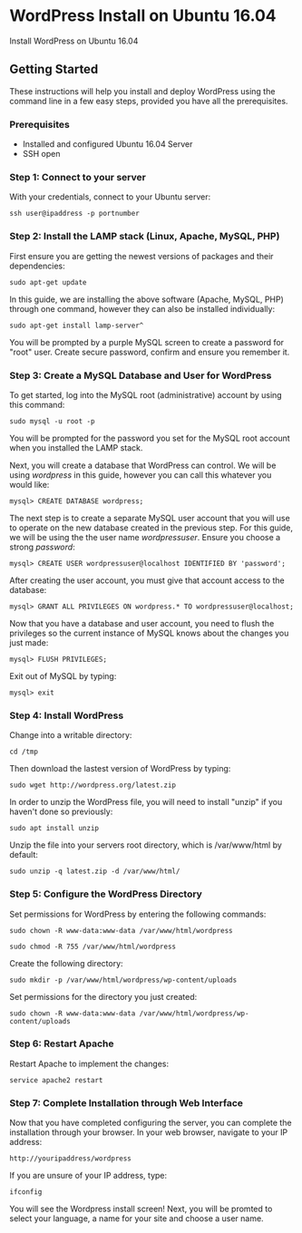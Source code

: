 # WordPress Install on Ubuntu 16.04
Install WordPress on Ubuntu 16.04

## Getting Started
These instructions will help you install and deploy WordPress using the command line in a few easy steps, provided you have all the prerequisites.

### Prerequisites
* Installed and configured Ubuntu 16.04 Server
* SSH open 

### Step 1: Connect to your server

With your credentials, connect to your Ubuntu server:

```
ssh user@ipaddress -p portnumber
```

### Step 2: Install the LAMP stack (Linux, Apache, MySQL, PHP)

First ensure you are getting the newest versions of packages and their dependencies:

```
sudo apt-get update
```

In this guide, we are installing the above software (Apache, MySQL, PHP) through one command, however they can also be installed individually:

```
sudo apt-get install lamp-server^
```

You will be prompted by a purple MySQL screen to create a password for "root" user. Create secure password, confirm and ensure you remember it.

### Step 3: Create a MySQL Database and User for WordPress

To get started, log into the MySQL root (administrative) account by using this command:

```
sudo mysql -u root -p
```
You will be prompted for the password you set for the MySQL root account when you installed the LAMP stack.

Next, you will create a database that WordPress can control. We will be using *wordpress* in this guide, however you can call this whatever you would like:

```
mysql> CREATE DATABASE wordpress;
```
The next step is to create a separate MySQL user account that you will use to operate on the new database created in the previous step. For this guide, we will be using the the user name *wordpressuser*. Ensure you choose a strong *password*:

```
mysql> CREATE USER wordpressuser@localhost IDENTIFIED BY 'password';
```
After creating the user account, you must give that account access to the database:

```
mysql> GRANT ALL PRIVILEGES ON wordpress.* TO wordpressuser@localhost;
```
Now that you have a database and user account, you need to flush the privileges so the current instance of MySQL knows about the changes you just made:

```
mysql> FLUSH PRIVILEGES;
```
Exit out of MySQL by typing:

```
mysql> exit
```

### Step 4: Install WordPress

Change into a writable directory:

```
cd /tmp
```

Then download the lastest version of WordPress by typing:

```
sudo wget http://wordpress.org/latest.zip
```

In order to unzip the WordPress file, you will need to install "unzip" if you haven't done so previously:

```
sudo apt install unzip
```

Unzip the file into your servers root directory, which is /var/www/html by default:

```
sudo unzip -q latest.zip -d /var/www/html/
```

### Step 5: Configure the WordPress Directory 

Set permissions for WordPress by entering the following commands:

```
sudo chown -R www-data:www-data /var/www/html/wordpress
```
```
sudo chmod -R 755 /var/www/html/wordpress
```

Create the following directory:

```
sudo mkdir -p /var/www/html/wordpress/wp-content/uploads
```

Set permissions for the directory you just created:
```
sudo chown -R www-data:www-data /var/www/html/wordpress/wp-content/uploads
```

### Step 6: Restart Apache 

Restart Apache to implement the changes:

```
service apache2 restart
```

### Step 7: Complete Installation through Web Interface

Now that you have completed configuring the server, you can complete the installation through your browser. In your web browser, navigate to your IP address:

```
http://youripaddress/wordpress
```

If you are unsure of your IP address, type:

```
ifconfig
```

You will see the Wordpress install screen! Next, you will be promted to select your language, a name for your site and choose a user name. 
